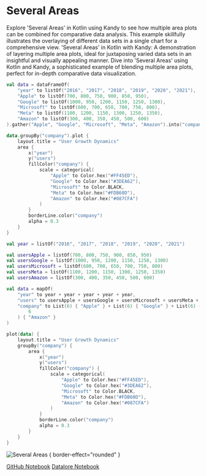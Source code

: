 # Several Areas

<web-summary>
Explore 'Several Areas' in Kotlin using Kandy to see how multiple area plots can be combined for comparative data analysis.
This example skillfully illustrates the overlaying of different data sets in a single chart for a comprehensive view.
</web-summary>

<card-summary>
'Several Areas' in Kotlin with Kandy: A demonstration of layering multiple area plots, ideal for juxtaposing varied data sets in an insightful and visually appealing manner.
</card-summary>

<link-summary>
Dive into 'Several Areas' using Kotlin and Kandy, a sophisticated example of blending multiple area plots, perfect for in-depth comparative data visualization.
</link-summary>


<!---IMPORT org.jetbrains.kotlinx.kandy.letsplot.samples.Area-->

<!---FUN several_areas-->
<tabs>
<tab title="Dataframe">

```kotlin
val data = dataFrameOf(
    "year" to listOf("2016", "2017", "2018", "2019", "2020", "2021"),
    "Apple" to listOf(700, 800, 750, 900, 850, 950),
    "Google" to listOf(1000, 950, 1200, 1150, 1250, 1300),
    "Microsoft" to listOf(600, 700, 650, 700, 750, 800),
    "Meta" to listOf(1100, 1200, 1150, 1300, 1250, 1350),
    "Amazon" to listOf(300, 400, 350, 450, 500, 600)
).gather("Apple", "Google", "Microsoft", "Meta", "Amazon").into("company", "users")

data.groupBy("company").plot {
    layout.title = "User Growth Dynamics"
    area {
        x("year")
        y("users")
        fillColor("company") {
            scale = categorical(
                "Apple" to Color.hex("#FF45ED"),
                "Google" to Color.hex("#3DEA62"),
                "Microsoft" to Color.BLACK,
                "Meta" to Color.hex("#FDB60D"),
                "Amazon" to Color.hex("#087CFA")
            )
        }
        borderLine.color("company")
        alpha = 0.3
    }
}
```

</tab>
<tab title="Collections">

```kotlin
val year = listOf("2016", "2017", "2018", "2019", "2020", "2021")

val usersApple = listOf(700, 800, 750, 900, 850, 950)
val usersGoogle = listOf(1000, 950, 1200, 1150, 1250, 1300)
val usersMicrosoft = listOf(600, 700, 650, 700, 750, 800)
val usersMeta = listOf(1100, 1200, 1150, 1300, 1250, 1350)
val usersAmazon = listOf(300, 400, 350, 450, 500, 600)

val data = mapOf(
    "year" to year + year + year + year + year,
    "users" to usersApple + usersGoogle + usersMicrosoft + usersMeta + usersAmazon,
    "company" to List(6) { "Apple" } + List(6) { "Google" } + List(6) { "Microsoft" } + List(6) { "Meta" } + List(
        6
    ) { "Amazon" }
)

plot(data) {
    layout.title = "User Growth Dynamics"
    groupBy("company") {
        area {
            x("year")
            y("users")
            fillColor("company") {
                scale = categorical(
                    "Apple" to Color.hex("#FF45ED"),
                    "Google" to Color.hex("#3DEA62"),
                    "Microsoft" to Color.BLACK,
                    "Meta" to Color.hex("#FDB60D"),
                    "Amazon" to Color.hex("#087CFA")
                )
            }
            borderLine.color("company")
            alpha = 0.3
        }
    }
}
```

</tab></tabs>
<!---END-->

![Several Areas](several_areas.svg) { border-effect="rounded" }

<seealso style="cards">
       <category ref="example-ktnb">
           <a href="https://github.com/Kotlin/kandy/blob/main/examples/notebooks/lets-plot/samples/area/several_areas.ipynb" summary="View the notebook on our GitHub repository">GitHub Notebook</a>
           <a href="https://datalore.jetbrains.com/report/static/KQKedA4jDrKu63O53gEN0z/cL68wZU4qevvEzrVVW7pDa" summary="Experiment with this example on Datalore">Datalore Notebook</a>
       </category>
</seealso>

